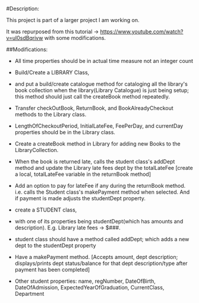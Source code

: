 #Description:

This project is part of a larger project I am working on.

It was repurposed from this tutorial -> https://www.youtube.com/watch?v=ul0sdBqrivw
with some modifications.


##Modifications:
* All time properties should be in actual time measure not an integer count

* Build/Create a LIBRARY Class,
* and put a build/create catalogue method for cataloging all the library's book collection when the library(Library Catalogue) is just being setup; this method should just call the createBook method repeatedly.
* Transfer checkOutBook, ReturnBook, and BookAlreadyCheckout methods to the Library class.
* LengthOfCheckoutPeriod, InitialLateFee, FeePerDay, and currentDay properties should be in the Library class.
* Create a createBook method in Library for adding new Books to the LibraryCollection.
* When the book is returned late, calls the student class's addDept method and update the Library late fees dept by the totalLateFee [create a local, totalLateFee variable in the returnBook method]
* Add an option to pay for lateFee if any during the returnBook method. i.e. calls the Student class's makePayment method when selected. And if payment is made adjusts the studentDept property.

* create a STUDENT class,
* with one of its properties being studentDept(which has amounts and description). E.g. Library late fees -> $###.
* student class should have a method called addDept; which adds a new dept to the studentDept property
* Have a makePayment method. [Accepts amount, dept description; displays/prints dept status/balance for that dept description/type after payment has been completed]
* Other student properties: name, regNumber, DateOfBirth, DateOfAdmission, ExpectedYearOfGraduation, CurrentClass, Department